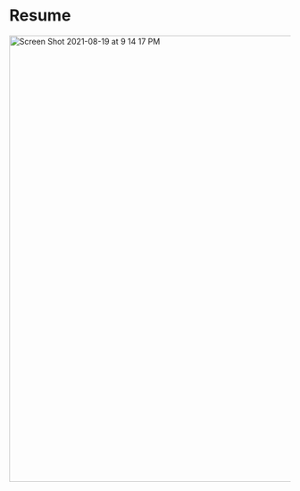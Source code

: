 # Resume
<img width="800" alt="Screen Shot 2021-08-19 at 9 14 17 PM" src="https://user-images.githubusercontent.com/86048677/130178170-f0d39d41-14b7-4aa7-934c-0915a507f84a.png">
